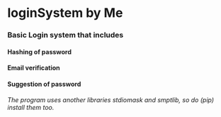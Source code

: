 # loginSystem by Me

### Basic Login system that includes

#### Hashing of password
#### Email verification
#### Suggestion of password

###### The program uses another libraries stdiomask and smptlib, so do (pip) install them too.
